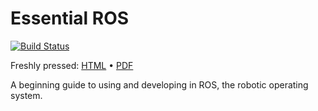 Essential ROS
=============

[![Build Status](https://travis-ci.org/mikepurvis/essential-ros.png?branch=master)](https://travis-ci.org/mikepurvis/essential-ros)

Freshly pressed: [HTML](http://essential-ros.s3-website-us-west-2.amazonaws.com/files/essential-ros-hydro.html) &bull; [PDF](http://essential-ros.s3-website-us-west-2.amazonaws.com/files/essential-ros-hydro.pdf)

A beginning guide to using and developing in ROS, the robotic operating system.

